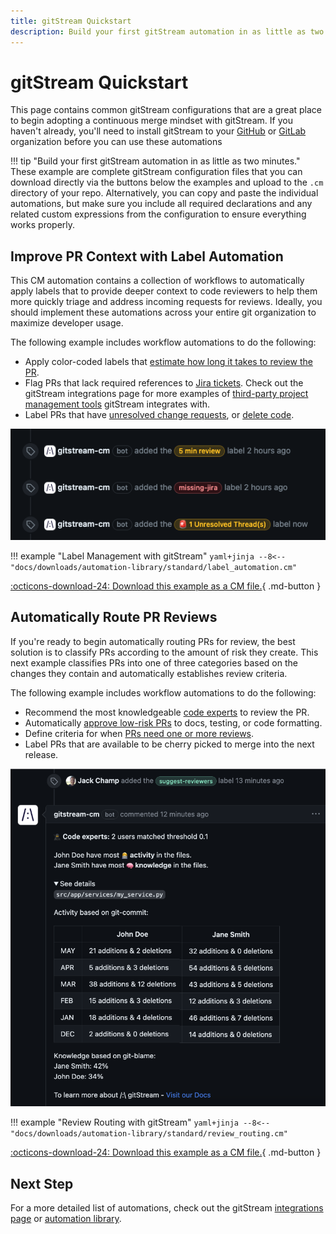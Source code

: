 ```yaml
---
title: gitStream Quickstart
description: Build your first gitStream automation in as little as two minutes.
---
```

# gitStream Quickstart

This page contains common gitStream configurations that are a great place to begin adopting a continuous merge mindset with gitStream. If you haven't already, you'll need to install gitStream to your [GitHub](github-installation.md) or [GitLab](gitlab-installation.md) organization before you can use these automations

!!! tip "Build your first gitStream automation in as little as two minutes."
    These example are complete gitStream configuration files that you can download directly via the buttons below the examples and upload to the `.cm` directory of your repo. Alternatively, you can copy and paste the individual automations, but make sure you include all required declarations and any related custom expressions from the configuration to ensure everything works properly. 

## Improve PR Context with Label Automation

This CM automation contains a collection of workflows to automatically apply labels that to provide deeper context to code reviewers to help them more quickly triage and address incoming requests for reviews. Ideally, you should implement these automations across your entire git organization to maximize developer usage. 

The following example includes workflow automations to do the following:

* Apply color-coded labels that [estimate how long it takes to review the PR](automations/provide-estimated-time-to-review/README.md).
* Flag PRs that lack required references to [Jira tickets](automations/integrations/jira/label-missing-jira-info/README.md). Check out the gitStream integrations page for more examples of [third-party project management tools](integrations/README.md) gitStream integrates with.
* Label PRs that have [unresolved change requests](automations/standard/label-management/label-unresolved-threads/README.md), or [delete code](automations/label-deleted-files/README.md).

![Label management quickstart](screenshots/label-management-starter.png)

!!! example "Label Management with gitStream"
    ```yaml+jinja
    --8<-- "docs/downloads/automation-library/standard/label_automation.cm"
    ```
    <div class="result" markdown>
      <span>
      [:octicons-download-24: Download this example as a CM file.](/downloads/automation-library/standard/label_automation.cm){ .md-button }
      </span>
    </div>



## Automatically Route PR Reviews

If you're ready to begin automatically routing PRs for review, the best solution is to classify PRs according to the amount of risk they create. This next example classifies PRs into one of three categories based on the changes they contain and automatically establishes review criteria.

The following example includes workflow automations to do the following:

* Recommend the most knowledgeable [code experts](automations/standard/explain-code-experts/README.md) to review the PR.
* Automatically [approve low-risk PRs](automations/approve-safe-changes/README.md) to docs, testing, or code formatting.
* Define criteria for when [PRs need one or more reviews](automations/additional-review-for-large-pr/README.md).
* Label PRs that are available to be cherry picked to merge into the next release.

![Assign Code Experts Examples](automations/standard/review-assignment/assign-code-experts/assign_code_experts.png)

!!! example "Review Routing with gitStream"
    ```yaml+jinja
    --8<-- "docs/downloads/automation-library/standard/review_routing.cm"
    ```
    <div class="result" markdown>
      <span>
      [:octicons-download-24: Download this example as a CM file.](/downloads/automation-library/standard/review_routing.cm){ .md-button }
      </span>
    </div>

## Next Step

For a more detailed list of automations, check out the gitStream [integrations page](integrations/README.md) or [automation library](automations/automation-library.md).